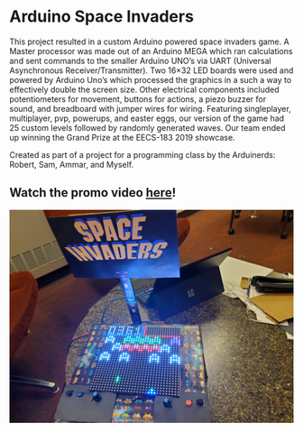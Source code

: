 # Arduino Space Invaders
This project resulted in a custom Arduino powered space invaders game. A Master processor was made out of an Arduino MEGA which ran calculations and sent commands to the smaller Arduino UNO’s via UART (Universal Asynchronous Receiver/Transmitter). Two 16×32 LED boards were used and powered by Arduino Uno’s which processed the graphics in a such a way to effectively double the screen size. Other electrical components included potentiometers for movement, buttons for actions, a piezo buzzer for sound, and breadboard with jumper wires for wiring. Featuring singleplayer, multiplayer, pvp, powerups, and easter eggs, our version of the game had 25 custom levels followed by randomly generated waves. Our team ended up winning the Grand Prize at the EECS-183 2019 showcase.

Created as part of a project for a programming class by the Arduinerds: Robert, Sam, Ammar, and Myself.

## Watch the promo video <a href="https://www.youtube.com/watch?v=hnEeR7Wohws" target="_blank">here</a>!

![Arduino Space Invaders Console](arduino_space_invaders.jpg)


